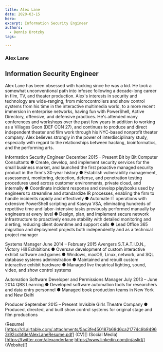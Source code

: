 ```yaml
---
title: Alex Lane
date: 2020-03-15
hero: 
excerpt: Information Security Engineer
authors:
  - Dennis Brotzky
tags: 

---
```


### Alex Lane
## Information Security Engineer

Alex Lane has been obsessed with hacking since he was a kid. He took a somewhat unconventional path into infosec following a decade-long career in film, TV, and theater production. Alex's interests in security and technology are wide-ranging, from microcontrollers and show control systems from his time in the interactive multimedia world, to a more recent immersion in enterprise networks, having fun with PowerShell, Active Directory, offensive, and defensive practices. He's attended many conferences and workshops over the past few years in addition to working as a Villages Goon (DEF CON 27), and continues to produce and direct independent theater and film work through his NYC-based nonprofit theater company. Alex believes strongly in the power of interdisciplinary study, especially with regard to the relationships between hacking, bioinformatics, and the performing arts.

Information Security Engineer                                                                                                                       December 2015 – Present
Bit by Bit Computer Consultants
●	Create, develop, and implement security services for the small business market, and launched the first proactive managed security product in the firm's 30-year history
●	Establish vulnerability management, assessment, monitoring, detection, defense, and penetration testing procedures used across customer environments, private cloud, and internally
●	Coordinate incident response and develop playbooks used by engineers to streamline and standardize IR processes, enabling the firm to handle incidents rapidly and effectively
●	Automate IT operations with extensive PowerShell scripting and Kaseya VSA, eliminating hundreds of repetitive time and labor-intensive tasks previously performed manually by engineers at every level
●	Design, plan, and implement secure network infrastructure to proactively ensure stability with detailed monitoring and alerting, reducing client downtime and support calls
●	Lead Office 365 migration and deployment projects both independently and as a technical project manager

Systems Manager                                                                                                                                           June 2014 – February 2015
Avengers S.T.A.T.I.O.N., Victory Hill Exhibitions
●	Oversaw development of custom interactive exhibit software and games
●	Windows, macOS, Linux, network, and SQL database systems administration
●	Maintained and rebuilt custom interactive exhibit hardware
●	Managed live theatrical lighting, sound, video, and show control systems

Automation Software Developer and Permissions Manager                                                                         July 2013 – June 2014
QBS Learning
●	Developed software automation tools for researchers and data entry personnel
●	Managed book production teams in New York and New Delhi

Producer                                                                                                                                                            September 2015 – Present
Invisible Girls Theatre Company
●	Produced, directed, and built show control systems for original stage and film productions

(Resume)[https://dl.airtable.com/.attachments/5ac3fe450187b68d6ca21774c9b84963/92ccbfde/AlexLaneResume.pdf]
(CV)[]
(Social Media)[https://twitter.com/alexanderlane https://www.linkedin.com/in/aslirl/]
(Website)[]

